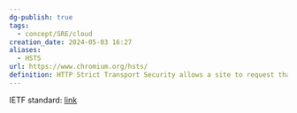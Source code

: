 ```yaml
---
dg-publish: true
tags:
  - concept/SRE/cloud
creation_date: 2024-05-03 16:27
aliases:
  - HSTS
url: https://www.chromium.org/hsts/
definition: HTTP Strict Transport Security allows a site to request that it always be contacted over HTTPS.
---
```

IETF standard: [link](https://datatracker.ietf.org/doc/html/rfc6797)
